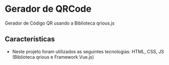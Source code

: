 # Gerador de QRCode 

 Gerador de Código QR usando a Biblioteca qrious.js

## Características 

 * Neste projeto foram utilizados as seguintes tecnologias: HTML, CSS, JS (Biblioteca qrious e Framework Vue.js)

 

